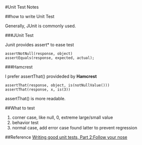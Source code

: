 #Unit Test Notes

##how to write Unit Test

Generally, JUnit is commonly used.

###JUnit Test

Junit provides assert* to ease test

    assertNotNull(response, object)
    assertEquals(response, expected, actual);

###Hamcrest

I prefer assertThat() provideded by **Hamcrest**

    assertThat(response, object, is(notNullValue()))
    assertThat(response, x, is(3))

assertThat() is more readable.

##What to test
1. corner case, like null, 0, extreme large/small value
2. behavior test
3. normal case, add error case found latter to prevent regression

##Reference
[Writing good unit tests, Part 2:Follow your nose](http://www.javaworld.com/article/2078028/core-java/writing-good-unit-tests--part-2--follow-your-nose.html?page=2)
